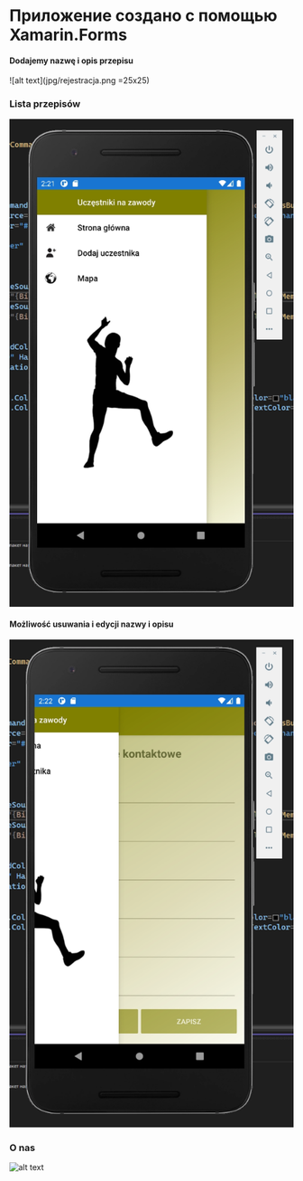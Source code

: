 # Приложение создано c помощью Xamarin.Forms
#### Dodajemy nazwę i opis przepisu
![alt text](jpg/rejestracja.png =25x25)
### Lista przepisów
![alt text](jpg/menu.png)
#### Możliwość usuwania i edycji nazwy i opisu 
![alt text](jpg/gradient.png)
### O nas
![alt text](jpg/ed.png)
